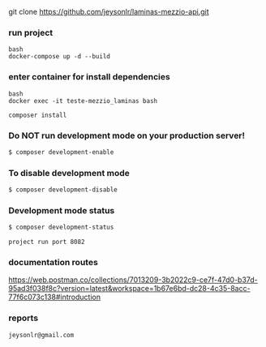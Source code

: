 git clone https://github.com/jeysonlr/laminas-mezzio-api.git

### run project
```
bash
docker-compose up -d --build
```

### enter container for install dependencies
```
bash
docker exec -it teste-mezzio_laminas bash

composer install
```


### Do NOT run development mode on your production server!

```bash
$ composer development-enable
```

### To disable development mode

```bash
$ composer development-disable
```

### Development mode status

```bash
$ composer development-status
```

```
project run port 8082
```
### documentation routes 

https://web.postman.co/collections/7013209-3b2022c9-ce7f-47d0-b37d-95ad3f038f8c?version=latest&workspace=1b67e6bd-dc28-4c35-8acc-77f6c073c138#introduction


### reports
``
jeysonlr@gmail.com
``